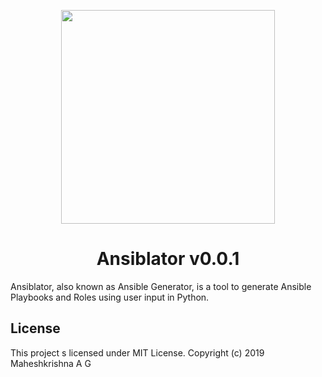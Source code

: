 <p align="center"> <img src="https://github.com/Maheshkrishna/Ansiblator/blob/master/images/Ansiblator.png" height="342" width="342"/> </p>
<h1 align="center"> Ansiblator v0.0.1 </h1>

Ansiblator, also known as Ansible Generator, is a tool to generate Ansible Playbooks and Roles using user input in Python.


<h2> License </h2>
This project s licensed under MIT License. Copyright (c) 2019 Maheshkrishna A G
